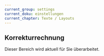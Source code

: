 ```yaml
---
current_group: settings
current_doku: einstellungen
current_chapter: Texte / Layouts
---
```


## Korrekturrechnung

Dieser Bereich wird aktuell für Sie überarbeitet.